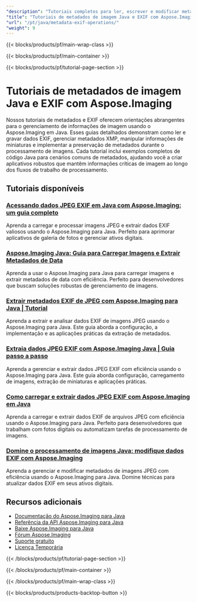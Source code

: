 ```yaml
---
"description": "Tutoriais completos para ler, escrever e modificar metadados de imagem e dados EXIF usando o Aspose.Imaging para Java."
"title": "Tutoriais de metadados de imagem Java e EXIF com Aspose.Imaging"
"url": "/pt/java/metadata-exif-operations/"
"weight": 9
---
```


{{< blocks/products/pf/main-wrap-class >}}

{{< blocks/products/pf/main-container >}}

{{< blocks/products/pf/tutorial-page-section >}}
# Tutoriais de metadados de imagem Java e EXIF com Aspose.Imaging

Nossos tutoriais de metadados e EXIF oferecem orientações abrangentes para o gerenciamento de informações de imagem usando o Aspose.Imaging em Java. Esses guias detalhados demonstram como ler e gravar dados EXIF, gerenciar metadados XMP, manipular informações de miniaturas e implementar a preservação de metadados durante o processamento de imagens. Cada tutorial inclui exemplos completos de código Java para cenários comuns de metadados, ajudando você a criar aplicativos robustos que mantêm informações críticas de imagem ao longo dos fluxos de trabalho de processamento.

## Tutoriais disponíveis

### [Acessando dados JPEG EXIF em Java com Aspose.Imaging: um guia completo](./mastering-image-processing-java-aspose-imaging-exif-data/)
Aprenda a carregar e processar imagens JPEG e extrair dados EXIF valiosos usando o Aspose.Imaging para Java. Perfeito para aprimorar aplicativos de galeria de fotos e gerenciar ativos digitais.

### [Aspose.Imaging Java: Guia para Carregar Imagens e Extrair Metadados de Data](./master-aspose-imaging-java-load-images-date-info/)
Aprenda a usar o Aspose.Imaging para Java para carregar imagens e extrair metadados de data com eficiência. Perfeito para desenvolvedores que buscam soluções robustas de gerenciamento de imagens.

### [Extrair metadados EXIF de JPEG com Aspose.Imaging para Java | Tutorial](./read-exif-data-jpeg-aspose-imaging-java/)
Aprenda a extrair e analisar dados EXIF de imagens JPEG usando o Aspose.Imaging para Java. Este guia aborda a configuração, a implementação e as aplicações práticas da extração de metadados.

### [Extraia dados JPEG EXIF com Aspose.Imaging Java | Guia passo a passo](./mastering-jpeg-exif-data-aspose-imaging-java/)
Aprenda a gerenciar e extrair dados JPEG EXIF com eficiência usando o Aspose.Imaging para Java. Este guia aborda configuração, carregamento de imagens, extração de miniaturas e aplicações práticas.

### [Como carregar e extrair dados JPEG EXIF com Aspose.Imaging em Java](./aspose-imaging-java-extract-jpeg-exif-data/)
Aprenda a carregar e extrair dados EXIF de arquivos JPEG com eficiência usando o Aspose.Imaging para Java. Perfeito para desenvolvedores que trabalham com fotos digitais ou automatizam tarefas de processamento de imagens.

### [Domine o processamento de imagens Java: modifique dados EXIF com Aspose.Imaging](./java-image-processing-copy-modify-exif-aspose-imaging/)
Aprenda a gerenciar e modificar metadados de imagens JPEG com eficiência usando o Aspose.Imaging para Java. Domine técnicas para atualizar dados EXIF em seus ativos digitais.

## Recursos adicionais

- [Documentação do Aspose.Imaging para Java](https://docs.aspose.com/imaging/java/)
- [Referência da API Aspose.Imaging para Java](https://reference.aspose.com/imaging/java/)
- [Baixe Aspose.Imaging para Java](https://releases.aspose.com/imaging/java/)
- [Fórum Aspose.Imaging](https://forum.aspose.com/c/imaging)
- [Suporte gratuito](https://forum.aspose.com/)
- [Licença Temporária](https://purchase.aspose.com/temporary-license/)

{{< /blocks/products/pf/tutorial-page-section >}}

{{< /blocks/products/pf/main-container >}}

{{< /blocks/products/pf/main-wrap-class >}}

{{< blocks/products/products-backtop-button >}}